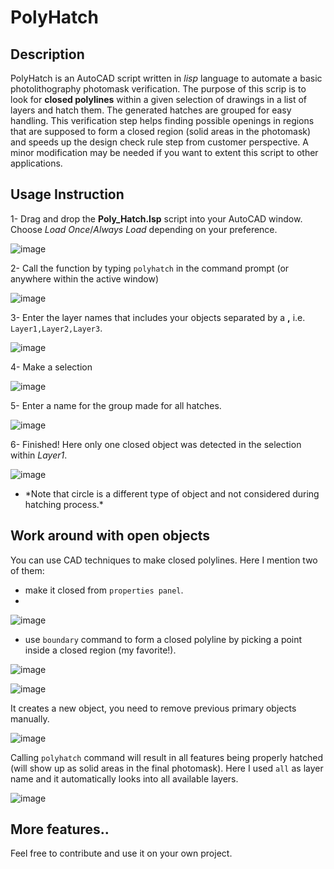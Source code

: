 # PolyHatch

## Description
PolyHatch is an AutoCAD script written in _lisp_ language to automate a basic photolithography photomask verification. The purpose of this scrip is to look for __closed polylines__ within a given selection of drawings in a list of layers and hatch them. The generated hatches are grouped for easy handling. This verification step helps finding possible openings in regions that are supposed to form a closed region (solid areas in the photomask) and speeds up the design check rule step from customer perspective. A minor modification may be needed if you want to extent this script to other applications.

## Usage Instruction

1- Drag and drop the __Poly_Hatch.lsp__ script into your AutoCAD window. Choose _Load Once_/_Always Load_ depending on your preference.

![image](https://user-images.githubusercontent.com/3451891/109456555-f7790880-7a0d-11eb-968d-5f6d56e45366.png)

2- Call the function by typing `polyhatch` in the command prompt (or anywhere within the active window)

![image](https://user-images.githubusercontent.com/3451891/109457994-cd751580-7a10-11eb-8d5e-00a7118e5288.png)

3- Enter the layer names that includes your objects separated by a __,__ i.e. `Layer1,Layer2,Layer3`.

![image](https://user-images.githubusercontent.com/3451891/109457956-bafadc00-7a10-11eb-9982-3307a9831061.png)

4- Make a selection

![image](https://user-images.githubusercontent.com/3451891/109457934-afa7b080-7a10-11eb-94c7-01425d00c540.png)

5- Enter a name for the group made for all hatches.

![image](https://user-images.githubusercontent.com/3451891/109457912-a6b6df00-7a10-11eb-807d-eec2ca0723fa.png)

6- Finished! Here only one closed object was detected in the selection within _Layer1_.

![image](https://user-images.githubusercontent.com/3451891/109457832-7a02c780-7a10-11eb-8af3-9413d35d4c7e.png)

* \*Note that circle is a different type of object and not considered during hatching process.*

## Work around with open objects
You can use CAD techniques to make closed polylines. Here I mention two of them:
- make it closed from `properties panel`.
- 
![image](https://user-images.githubusercontent.com/3451891/109457320-7de21a00-7a0f-11eb-90b2-2bf108ca3ecc.png)

- use `boundary` command to form a closed polyline by picking a point inside a closed region (my favorite!).

![image](https://user-images.githubusercontent.com/3451891/109458186-2f357f80-7a11-11eb-83fd-6a3cdd2ec148.png)

![image](https://user-images.githubusercontent.com/3451891/109457415-af5ae580-7a0f-11eb-826e-06196702ad5a.png)

It creates a new object, you need to remove previous primary objects manually.

![image](https://user-images.githubusercontent.com/3451891/109457570-f6e17180-7a0f-11eb-8546-b328a0a885f5.png)

Calling `polyhatch` command will result in all features being properly hatched (will show up as solid areas in the final photomask). Here I used `all` as layer name and it automatically looks into all available layers.

![image](https://user-images.githubusercontent.com/3451891/109457725-41fb8480-7a10-11eb-81aa-b762eec452d6.png)

## More features..
Feel free to contribute and use it on your own project.
